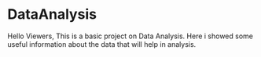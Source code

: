 # DataAnalysis

Hello Viewers, This is a basic project on Data Analysis. Here i showed some useful information about the data that will help in analysis.
